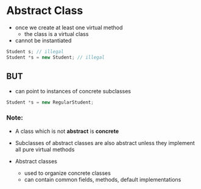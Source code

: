 # Abstract Class

- once we create at least one virtual method
  - the class is a virtual class
- cannot be instantiated

```cpp
Student s; // illegal
Student *s = new Student; // illegal
```

## BUT

- can point to instances of concrete subclasses

```cpp
Student *s = new RegularStudent;
```

### Note:

- A class which is not __abstract__ is __concrete__

- Subclasses of abstract classes are also abstract unless they implement all pure virtual methods
- Abstract classes
  - used to organize concrete classes
  - can contain common fields, methods, default implementations